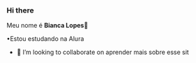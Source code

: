 ### Hi there
Meu nome é **Bianca Lopes**🤍
 
   •Estou estudando na Alura
- 👯 I’m looking to collaborate on aprender mais sobre esse sit

